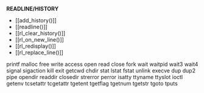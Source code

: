 **READLINE/HISTORY**
- [[add_history()]]
- [[readline()]]
- [[rl_clear_history()]]
- [[rl_on_new_line()]]
- [[rl_redisplay()]]
- [[rl_replace_line()]]


printf
malloc
free
write
access
open
read
close
fork
wait
waitpid
wait3
wait4
signal
sigaction
kill
exit
getcwd
chdir
stat
lstat
fstat
unlink
execve
dup
dup2
pipe
opendir
readdir
closedir
strerror
perror
isatty
ttyname
ttyslot
ioctl
getenv
tcsetattr
tcgetattr
tgetent
tgetflag
tgetnum
tgetstr
tgoto
tputs